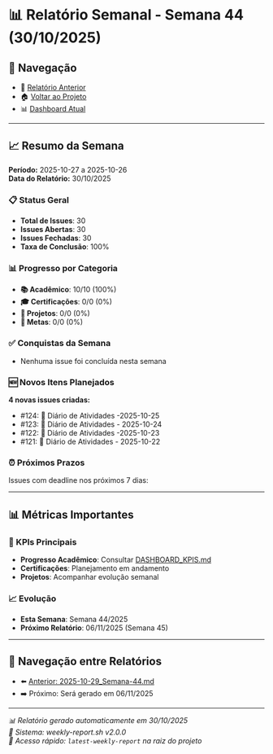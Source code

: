 # 📊 Relatório Semanal - Semana 44 (30/10/2025)

## 🔗 Navegação
- 📄 [Relatório Anterior](./2025-10-29_Semana-44.md)
- 🏠 [Voltar ao Projeto](../../README.md)
- 📊 [Dashboard Atual](../../DASHBOARD_KPIS.md)

---

## 📈 Resumo da Semana
**Período:** 2025-10-27 a 2025-10-26  
**Data do Relatório:** 30/10/2025

### 📋 Status Geral
- **Total de Issues**: 30
- **Issues Abertas**: 30  
- **Issues Fechadas**: 30
- **Taxa de Conclusão**: 100%

### 📊 Progresso por Categoria
- **📚 Acadêmico**: 10/10 (100%)
- **🎓 Certificações**: 0/0 (0%)
- **🚀 Projetos**: 0/0 (0%)
- **🎯 Metas**: 0/0 (0%)

### ✅ Conquistas da Semana
- Nenhuma issue foi concluída nesta semana

### 🆕 Novos Itens Planejados
**4 novas issues criadas:**
- #124: 📝 Diário de Atividades -2025-10-25
- #123: 📝 Diário de Atividades - 2025-10-24
- #122: 📝 Diário de Atividades -2025-10-23
- #121: 📝 Diário de Atividades - 2025-10-22

### ⏰ Próximos Prazos
Issues com deadline nos próximos 7 dias:

---

## 📊 Métricas Importantes

### 🎯 KPIs Principais
- **Progresso Acadêmico**: Consultar [DASHBOARD_KPIS.md](../../DASHBOARD_KPIS.md)
- **Certificações**: Planejamento em andamento
- **Projetos**: Acompanhar evolução semanal

### 📈 Evolução
- **Esta Semana**: Semana 44/2025
- **Próximo Relatório**: 06/11/2025 (Semana 45)

---

## 🔄 Navegação entre Relatórios
- ⬅️ [Anterior: 2025-10-29_Semana-44.md](./2025-10-29_Semana-44.md)
- ➡️ Próximo: Será gerado em 06/11/2025

---

*📊 Relatório gerado automaticamente em 30/10/2025*  
*🤖 Sistema: weekly-report.sh v2.0.0*  
*🔗 Acesso rápido: `latest-weekly-report` na raiz do projeto*

